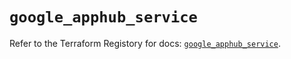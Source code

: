 # `google_apphub_service`

Refer to the Terraform Registory for docs: [`google_apphub_service`](https://registry.terraform.io/providers/hashicorp/google-beta/5.26.0/docs/resources/google_apphub_service).
